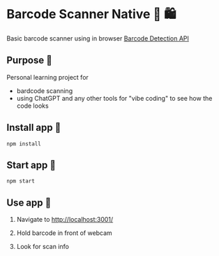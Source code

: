 # Barcode Scanner Native 👀 🛍️

Basic barcode scanner using in browser [Barcode Detection API](https://developer.mozilla.org/en-US/docs/Web/API/Barcode_Detection_API)

## Purpose 💖

Personal learning project for

- bardcode scanning
- using ChatGPT and any other tools for "vibe coding" to see how the code looks

## Install app 🐣

```
npm install
```

## Start app 🚀

```
npm start
```

## Use app 🥳

1. Navigate to [http://localhost:3001/](http://localhost:3001/)

1. Hold barcode in front of webcam

1. Look for scan info
